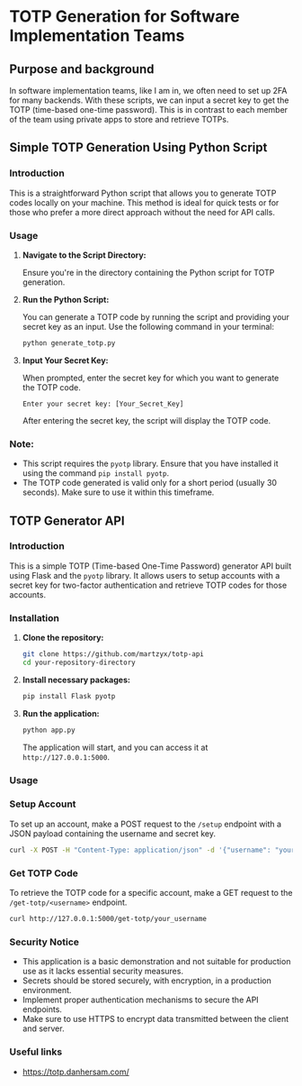 # TOTP Generation for Software Implementation Teams

## Purpose and background
In software implementation teams, like I am in, we often need to set up 2FA for many backends. With these scripts, we can input a secret key to get the TOTP (time-based one-time password). This is in contrast to each member of the team using private apps to store and retrieve TOTPs.


## Simple TOTP Generation Using Python Script

### Introduction

This is a straightforward Python script that allows you to generate TOTP codes locally on your machine. This method is ideal for quick tests or for those who prefer a more direct approach without the need for API calls.

### Usage

1. **Navigate to the Script Directory:**

   Ensure you're in the directory containing the Python script for TOTP generation.

2. **Run the Python Script:**

   You can generate a TOTP code by running the script and providing your secret key as an input. Use the following command in your terminal:

    ```bash
    python generate_totp.py
    ```

3. **Input Your Secret Key:**

   When prompted, enter the secret key for which you want to generate the TOTP code.

    ```
    Enter your secret key: [Your_Secret_Key]
    ```

   After entering the secret key, the script will display the TOTP code.

### Note:

- This script requires the `pyotp` library. Ensure that you have installed it using the command `pip install pyotp`.
- The TOTP code generated is valid only for a short period (usually 30 seconds). Make sure to use it within this timeframe.


## TOTP Generator API

### Introduction

This is a simple TOTP (Time-based One-Time Password) generator API built using Flask and the `pyotp` library. It allows users to setup accounts with a secret key for two-factor authentication and retrieve TOTP codes for those accounts.

### Installation

1. **Clone the repository:**

    ```bash
    git clone https://github.com/martzyx/totp-api
    cd your-repository-directory
    ```

2. **Install necessary packages:**

    ```bash
    pip install Flask pyotp
    ```

3. **Run the application:**
    ```bash
    python app.py
    ```
    The application will start, and you can access it at `http://127.0.0.1:5000`.

### Usage

### Setup Account

To set up an account, make a POST request to the `/setup` endpoint with a JSON payload containing the username and secret key.

```bash
curl -X POST -H "Content-Type: application/json" -d '{"username": "your_username", "secret": "your_secret_key"}' http://127.0.0.1:5000/setup
```

### Get TOTP Code

To retrieve the TOTP code for a specific account, make a GET request to the `/get-totp/<username>` endpoint.

```bash
curl http://127.0.0.1:5000/get-totp/your_username
```

### Security Notice

-   This application is a basic demonstration and not suitable for production use as it lacks essential security measures.
-   Secrets should be stored securely, with encryption, in a production environment.
-   Implement proper authentication mechanisms to secure the API endpoints.
-   Make sure to use HTTPS to encrypt data transmitted between the client and server.

### Useful links

- https://totp.danhersam.com/
